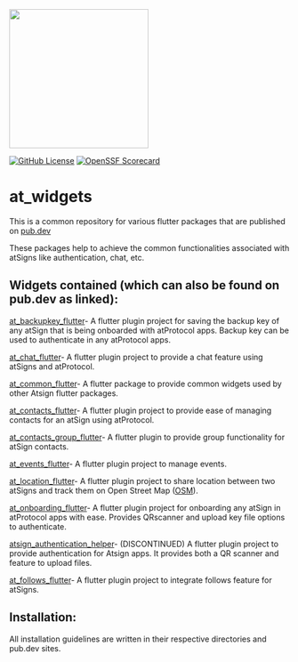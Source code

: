 <img width=250px src="https://atsign.dev/assets/img/atPlatform_logo_gray.svg?sanitize=true">

[![GitHub License](https://img.shields.io/badge/license-BSD3-blue.svg)](./LICENSE)
[![OpenSSF Scorecard](https://api.securityscorecards.dev/projects/github.com/atsign-foundation/at_widgets/badge)](https://api.securityscorecards.dev/projects/github.com/atsign-foundation/at_widgets)

# at_widgets

This is a common repository for various flutter packages that are published
on [pub.dev](https://pub.dev/publishers/atsign.org/packages)

These packages help to achieve the common functionalities associated with
atSigns like authentication, chat, etc.

## Widgets contained (which can also be found on pub.dev as linked):

[at_backupkey_flutter](https://pub.dev/packages/at_backupkey_flutter)- A
flutter plugin project for saving the backup key of any atSign that is being
onboarded with atProtocol apps. Backup key can be used to authenticate in any
atProtocol apps.

[at_chat_flutter](https://pub.dev/packages/at_chat_flutter)- A flutter plugin
project to provide a chat feature using atSigns and atProtocol.

[at_common_flutter](https://pub.dev/packages/at_common_flutter)- A flutter
package to provide common widgets used by other Atsign flutter packages.

[at_contacts_flutter](https://pub.dev/packages/at_contacts_flutter)- A
flutter plugin project to provide ease of managing contacts for an atSign
using atProtocol.

[at_contacts_group_flutter](https://pub.dev/packages/at_contacts_group_flutter)-
A flutter plugin to provide group functionality for atSign contacts.

[at_events_flutter](https://pub.dev/packages/at_events_flutter)- A flutter
plugin project to manage events.

[at_location_flutter](https://pub.dev/packages/at_location_flutter)- A flutter
plugin project to share location between two atSigns and track them on Open
Street Map ([OSM](https://www.openstreetmap.org/)).

[at_onboarding_flutter](https://pub.dev/packages/at_onboarding_flutter)- A
flutter plugin project for onboarding any atSign in atProtocol apps with ease.
Provides QRscanner and upload key file options to authenticate.

[atsign_authentication_helper](https://pub.dev/packages/atsign_authentication_helper)-
(DISCONTINUED) A flutter plugin project to provide authentication for Atsign
apps. It provides both a QR scanner and feature to upload files.

[at_follows_flutter](https://pub.dev/packages/at_follows_flutter)-  A flutter
plugin project to integrate follows feature for atSigns.

## Installation:

All installation guidelines are written in their respective directories and pub.dev sites. 

